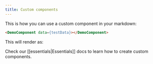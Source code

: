 ```yaml
---
title: Custom components
---
```

This is how you can use a custom component in your markdown:

```md
<DemoComponent data={testData}></DemoComponent>
```

This will render as:
<DemoComponent data={testData}></DemoComponent>


Check our [[essentials|Essentials]] docs to learn how to create custom components.
